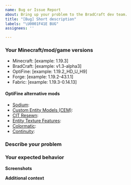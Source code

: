 ```yaml
---
name: Bug or Issue Report
about: Bring up your problem to the BradCraft dev team.
title: "[Bug] Short description"
labels: "\U0001F41E BUG"
assignees: ''

---
```


### Your Minecraft/mod/game versions
<!-- List off the versions you were using and experienced this bug/issue. -->
- Minecraft: [example: 1.19.3]
- BradCraft: [example: v1.3-alpha3]
- OptiFine: [example: 1.19.2_HD_U_H9] <!-- Remove this line if you're not using OptiFine. -->
- Forge: [example: 1.19.2-43.1.1] <!-- Remove this line if you're not using Forge. -->
- Fabric: [example: 1.19.3-0.14.13] <!-- Remove this line if you're not using Fabric. -->

#### OptiFine alternative mods
<!-- For Fabric and/or non-OptiFine users, look through the list of OptiFine alternative mods below and find each mod you were using, then mention the version you were using for that mod. Repeat this until every mod version can be easily found below, then remove all mods which weren't being used. **If you're using Forge or OptiFine, please remove this section.** -->
- [Sodium](https://modrinth.com/mod/sodium): 
- [Custom Entity Models (CEM)](https://modrinth.com/mod/cem): 
- [CIT Resewn](https://modrinth.com/mod/cit-resewn): 
- [Entity Texture Features](https://modrinth.com/mod/entitytexturefeatures): 
- [Colormatic](https://modrinth.com/mod/colormatic): 
- [Continuity](https://modrinth.com/mod/continuity): 

### Describe your problem
<!-- A clear and concise description of what the bug is. -->

### Your expected behavior
<!-- If applicable, write a clear and concise description of what you expected to happen. -->

**Screenshots**
<!-- If applicable, add screenshots to help explain your problem. -->

**Additional context**
<!-- If possible, add any other context about the problem here. -->
